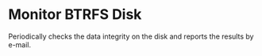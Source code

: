 # Monitor BTRFS Disk 

Periodically checks the data integrity on the disk and reports the results by e-mail. 
